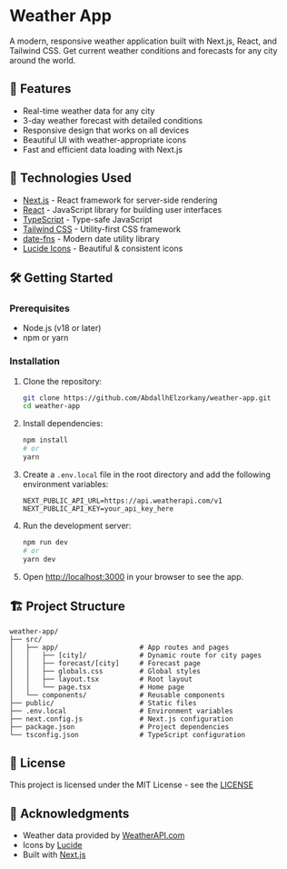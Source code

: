 # Weather App

A modern, responsive weather application built with Next.js, React, and Tailwind CSS. Get current weather conditions and forecasts for any city around the world.

## 🌟 Features

- Real-time weather data for any city
- 3-day weather forecast with detailed conditions
- Responsive design that works on all devices
- Beautiful UI with weather-appropriate icons
- Fast and efficient data loading with Next.js

## 🚀 Technologies Used

- [Next.js](https://nextjs.org/) - React framework for server-side rendering
- [React](https://reactjs.org/) - JavaScript library for building user interfaces
- [TypeScript](https://www.typescriptlang.org/) - Type-safe JavaScript
- [Tailwind CSS](https://tailwindcss.com/) - Utility-first CSS framework
- [date-fns](https://date-fns.org/) - Modern date utility library
- [Lucide Icons](https://lucide.dev/) - Beautiful & consistent icons

## 🛠️ Getting Started

### Prerequisites

- Node.js (v18 or later)
- npm or yarn

### Installation

1. Clone the repository:
   ```bash
   git clone https://github.com/AbdallhElzorkany/weather-app.git
   cd weather-app
   ```

2. Install dependencies:
   ```bash
   npm install
   # or
   yarn
   ```

3. Create a `.env.local` file in the root directory and add the following environment variables:
   ```env
   NEXT_PUBLIC_API_URL=https://api.weatherapi.com/v1
   NEXT_PUBLIC_API_KEY=your_api_key_here
   ```

4. Run the development server:
   ```bash
   npm run dev
   # or
   yarn dev
   ```

5. Open [http://localhost:3000](http://localhost:3000) in your browser to see the app.

## 🏗️ Project Structure

```
weather-app/
├── src/
│   ├── app/                    # App routes and pages
│   │   ├── [city]/             # Dynamic route for city pages
│   │   ├── forecast/[city]     # Forecast page
│   │   ├── globals.css         # Global styles
│   │   ├── layout.tsx          # Root layout
│   │   └── page.tsx            # Home page
│   └── components/             # Reusable components
├── public/                     # Static files
├── .env.local                  # Environment variables
├── next.config.js              # Next.js configuration
├── package.json                # Project dependencies
└── tsconfig.json               # TypeScript configuration
```

## 📝 License

This project is licensed under the MIT License - see the [LICENSE](LICENSE) 

## 🙏 Acknowledgments

- Weather data provided by [WeatherAPI.com](https://www.weatherapi.com/)
- Icons by [Lucide](https://lucide.dev/)
- Built with [Next.js](https://nextjs.org/)

